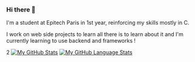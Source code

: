### Hi there 👋

I'm a student at Epitech Paris in 1st year, reinforcing my skills mostly in C.

I work on web side projects to learn all there is to learn about it and I'm currently learning to use backend and frameworks !


2
[![My GitHub Stats](https://github-readme-stats.vercel.app/api/?username=multyp&count_private=true&theme=tokyonight&showicons=true)]()
[![My GitHub Language Stats](https://github-readme-stats.vercel.app/api/top-langs/?username=multyp&langs_count=5&theme=tokyonight)]()

<!--
**Multyp/Multyp** is a ✨ _special_ ✨ repository because its `README.md` (this file) appears on your GitHub profile.

Here are some ideas to get you started:

- 🔭 I’m currently working on ...
- 🌱 I’m currently learning ...
- 👯 I’m looking to collaborate on ...
- 🤔 I’m looking for help with ...
- 💬 Ask me about ...
- 📫 How to reach me: ...
- 😄 Pronouns: ...
- ⚡ Fun fact: ...
-->
